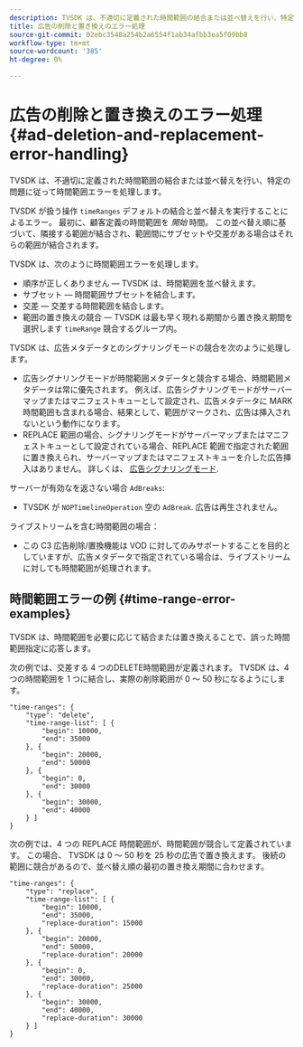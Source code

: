 ```yaml
---
description: TVSDK は、不適切に定義された時間範囲の結合または並べ替えを行い、特定の問題に従って時間範囲エラーを処理します。
title: 広告の削除と置き換えのエラー処理
source-git-commit: 02ebc3548a254b2a6554f1ab34afbb3ea5f09bb8
workflow-type: tm+mt
source-wordcount: '385'
ht-degree: 0%

---
```


# 広告の削除と置き換えのエラー処理{#ad-deletion-and-replacement-error-handling}

TVSDK は、不適切に定義された時間範囲の結合または並べ替えを行い、特定の問題に従って時間範囲エラーを処理します。

TVSDK が扱う操作 `timeRanges` デフォルトの結合と並べ替えを実行することによるエラー。 最初に、顧客定義の時間範囲を *開始* 時間。 この並べ替え順に基づいて、隣接する範囲が結合され、範囲間にサブセットや交差がある場合はそれらの範囲が結合されます。

TVSDK は、次のように時間範囲エラーを処理します。

* 順序が正しくありません — TVSDK は、時間範囲を並べ替えます。
* サブセット — 時間範囲サブセットを結合します。
* 交差 — 交差する時間範囲を結合します。
* 範囲の置き換えの競合 — TVSDK は最も早く現れる期間から置き換え期間を選択します `timeRange` 競合するグループ内。

TVSDK は、広告メタデータとのシグナリングモードの競合を次のように処理します。

* 広告シグナリングモードが時間範囲メタデータと競合する場合、時間範囲メタデータは常に優先されます。 例えば、広告シグナリングモードがサーバーマップまたはマニフェストキューとして設定され、広告メタデータに MARK 時間範囲も含まれる場合、結果として、範囲がマークされ、広告は挿入されないという動作になります。
* REPLACE 範囲の場合、シグナリングモードがサーバーマップまたはマニフェストキューとして設定されている場合、REPLACE 範囲で指定された範囲に置き換えられ、サーバーマップまたはマニフェストキューを介した広告挿入はありません。 詳しくは、 [広告シグナリングモード](../../../tvsdk-1.4-for-android/ad-insertion/ad-insertion-metadata/android-1.4-ad-signaling-mode.md).

サーバーが有効なを返さない場合 `AdBreaks`:

* TVSDK が `NOPTimelineOperation` 空の `AdBreak`. 広告は再生されません。

ライブストリームを含む時間範囲の場合：

* この C3 広告削除/置換機能は VOD に対してのみサポートすることを目的としていますが、広告メタデータで指定されている場合は、ライブストリームに対しても時間範囲が処理されます。

## 時間範囲エラーの例 {#time-range-error-examples}

TVSDK は、時間範囲を必要に応じて結合または置き換えることで、誤った時間範囲指定に応答します。

次の例では、交差する 4 つのDELETE時間範囲が定義されます。 TVSDK は、4 つの時間範囲を 1 つに結合し、実際の削除範囲が 0 ～ 50 秒になるようにします。

```
"time-ranges": {
    "type": "delete",
    "time-range-list": [ {
        "begin": 10000,
        "end": 35000
    }, {
        "begin": 20000,
        "end": 50000
    }, {
        "begin": 0,
        "end": 30000
    }, {
        "begin": 30000,
        "end": 40000
    } ]
}
```

次の例では、4 つの REPLACE 時間範囲が、時間範囲が競合して定義されています。 この場合、 TVSDK は 0 ～ 50 秒を 25 秒の広告で置き換えます。 後続の範囲に競合があるので、並べ替え順の最初の置き換え期間に合わせます。

```
"time-ranges": {
    "type": "replace",
    "time-range-list": [ {
        "begin": 10000,
        "end": 35000,
        "replace-duration": 15000
    }, {
        "begin": 20000,
        "end": 50000,
        "replace-duration": 20000
    }, {
        "begin": 0,
        "end": 30000,
        "replace-duration": 25000
    }, {
        "begin": 30000,
        "end": 40000,
        "replace-duration": 30000
    } ]
}
```
